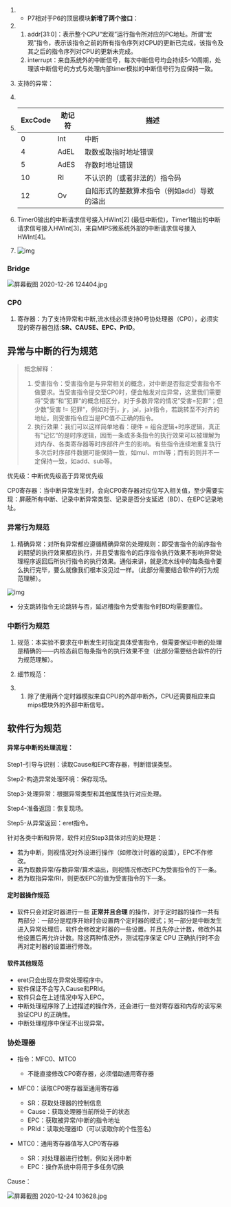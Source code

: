 1. - P7相对于P6的顶层模块**新增了两个接口**：

2. 1. addr[31:0]：表示整个CPU“宏观”运行指令所对应的PC地址。所谓“宏观”指令，表示该指令之前的所有指令序列对CPU的更新已完成，该指令及其之后的指令序列对CPU的更新未完成。
   2. interrupt：来自系统外的中断信号，每次中断信号均会持续5-10周期，处理该中断信号的方式与处理内部timer模拟的中断信号行为应保持一致。

3. 支持的异常：

4. 

5. | ExcCode | 助记符 | 描述                                        |
   | ------- | ------ | ------------------------------------------- |
   | 0       | Int    | 中断                                        |
   | 4       | AdEL   | 取数或取指时地址错误                        |
   | 5       | AdES   | 存数时地址错误                              |
   | 10      | RI     | 不认识的（或者非法的）指令码                |
   | 12      | Ov     | 自陷形式的整数算术指令（例如add）导致的溢出 |

6. Timer0输出的中断请求信号接入HWInt[2] (最低中断位)，Timer1输出的中断请求信号接入HWInt[3]，来自MIPS微系统外部的中断请求信号接入HWInt[4]。

7. ![img](http://cscore.net.cn/assets/courseware/v1/2945b6ec5e76ec319986de33df7884db/asset-v1:Internal+B3I062410+2020_T1+type@asset+block/P7_2019_%E5%9C%B0%E5%9D%80%E7%A9%BA%E9%97%B4.png)

### Bridge

![屏幕截图 2020-12-26 124404.jpg](https://i.loli.net/2020/12/26/BxR3APwMdGS7NzI.jpg)



### CP0

1. 寄存器：为了支持异常和中断,流水线必须支持0号协处理器（CP0），必须实现的寄存器包括:**SR、CAUSE、EPC、PrID**。

## 异常与中断的行为规范

> 概念解释：
>
> 1. 受害指令：受害指令是与异常相关的概念，对中断是否指定受害指令不做要求。当受害指令提交至CP0时，便会触发对应异常，这里我们需要将”受害“和”犯罪“的概念相区分，对于多数异常的情况”受害=犯罪“；但少数”受害 != 犯罪“，例如对于j，jr，jal，jalr指令，若跳转至不对齐的地址，则受害指令应当是PC值不正确的指令。
> 2. 执行效果：我们可以这样简单地看：硬件 = 组合逻辑+时序逻辑，真正有”记忆“的是时序逻辑，因而一条或多条指令的执行效果可以被理解为对内存、各类寄存器等时序部件产生的影响。有些指令连续地重复执行多次后时序部件数据可能保持一致，如mul、mthi等；而有的则并不一定保持一致，如add、sub等。

优先级：中断优先级高于异常优先级

CP0寄存器：当中断异常发生时，会向CP0寄存器对应位写入相关值，至少需要实现：屏蔽所有中断、记录中断异常类型、记录是否分支延迟（BD）、在EPC记录地址。

### 异常行为规范

1. 精确异常：对所有异常都应遵循精确异常的处理规则：即受害指令的前序指令的期望的执行效果都应执行，并且受害指令的后序指令执行效果不影响异常处理程序返回后所执行指令的执行效果。通俗来讲，就是流水线中的每条指令要么执行完毕，要么就像我们根本没见过一样。（此部分需要结合软件的行为规范理解）。

![img](http://cscore.net.cn/assets/courseware/v1/26e3203391a8cb0a5763ec700fa2887b/asset-v1:Internal+B3I062410+2020_T1+type@asset+block/P7_2019_%E5%BC%82%E5%B8%B8%E7%BB%86%E8%8A%82.png)

- 分支跳转指令无论跳转与否，延迟槽指令为受害指令时BD均需要置位。 

### 中断行为规范

1. 规范：本实验不要求在中断发生时指定具体受害指令，但需要保证中断的处理是精确的——内核态前后每条指令的执行效果不变（此部分需要结合软件的行为规范理解）。

2. 细节规范：

3. 1. 除了使用两个定时器模拟来自CPU的外部中断外，CPU还需要相应来自mips模块外的外部中断信号。

## 软件行为规范

#### 异常与中断的处理流程：

Step1-引导与识别：读取Cause和EPC寄存器，判断错误类型。

Step2-构造异常处理环境：保存现场。

Step3-处理异常：根据异常类型和其他属性执行对应处理。

Step4-准备返回：恢复现场。

Step5-从异常返回：eret指令。

针对各类中断和异常，软件对应Step3具体对应的处理是：

- 若为中断，则视情况对外设进行操作（如修改计时器的设置），EPC不作修改。
- 若为取数异常/存数异常/算术溢出，则视情况修改EPC为受害指令的下一条。
- 若为取指异常/RI，则更改EPC的值为受害指令的下一条。

#### 定时器操作规范

- 软件只会对定时器进行一些 **正常并且合理** 的操作，对于定时器的操作一共有两部分：一部分是程序开始时会设置两个定时器的模式；另一部分是中断发生进入异常处理后，软件会修改定时器的一些设置。并且先停止计数，修改外其他设置后再允许计数。除这两种情况外，测试程序保证 CPU 正确执行时不会再对定时器的设置进行修改。

#### 软件其他规范

- eret只会出现在异常处理程序中。
- 软件保证不会写入Cause和PRId。
- 软件只会在上述情况中写入EPC。
- 中断处理程序除了上述描述的操作外，还会进行一些对寄存器和内存的读写来验证CPU 的正确性。
- 中断处理程序中保证不出现异常。

### 协处理器

- 指令：MFC0、MTC0 
  - 不能直接修改CP0寄存器，必须借助通用寄存器 

- MFC0：读取CP0寄存器至通用寄存器 
  - SR：获取处理器的控制信息 
  - Cause：获取处理器当前所处于的状态 
  - EPC：获取被异常/中断的指令地址 
  - PRId：读取处理器ID（可以读取你的个性签名) 
- MTC0：通用寄存器值写入CP0寄存器 
  - SR：对处理器进行控制，例如关闭中断 
  - EPC：操作系统中将用于多任务切换

Cause：

![屏幕截图 2020-12-24 103628.jpg](https://i.loli.net/2020/12/24/6jcpZFyiesuSkxL.jpg) 